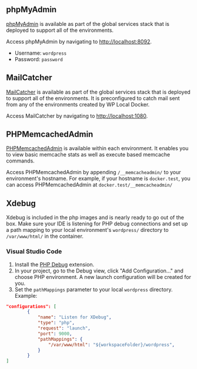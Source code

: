 ## phpMyAdmin

[phpMyAdmin](https://www.phpmyadmin.net/) is available as part of the global services stack that is deployed to support all of the environments.

Access phpMyAdmin by navigating to [http://localhost:8092](http://localhost:8092).
* Username: `wordpress`
* Password: `password`

## MailCatcher

[MailCatcher](https://mailcatcher.me/) is available as part of the global services stack that is deployed to support all of the environments. It is preconfigured to catch mail sent from any of the environments created by WP Local Docker. 

Access MailCatcher by navigating to [http://localhost:1080](http://localhost:1080).

## PHPMemcachedAdmin

[PHPMemcachedAdmin](https://github.com/elijaa/phpmemcachedadmin) is available within each environment. It enables you
to view basic memcache stats as well as execute based memcache commands.

Access PHPMemcachedAdmin by appending `/__memcacheadmin/` to your environment's hostname. For example, if your hostname
is `docker.test`, you can access PHPMemcachedAdmin at `docker.test/__memcacheadmin/`

## Xdebug

Xdebug is included in the php images and is nearly ready to go out of the box. Make sure your IDE is listening for
PHP debug connections and set up a path mapping to your local environment's `wordpress/` directory to `/var/www/html/`
in the container.

### Visual Studio Code
1. Install the [PHP Debug](https://marketplace.visualstudio.com/items?itemName=felixfbecker.php-debug) extension.
2. In your project, go to the Debug view, click "Add Configuration..." and choose PHP environment. A new launch configuration will be created for you.
3. Set the `pathMappings` parameter to your local `wordpress` directory. Example:
```json
"configurations": [
        {
            "name": "Listen for XDebug",
            "type": "php",
            "request": "launch",
            "port": 9000,
            "pathMappings": {
                "/var/www/html": "${workspaceFolder}/wordpress",
            }
        }
]
```
